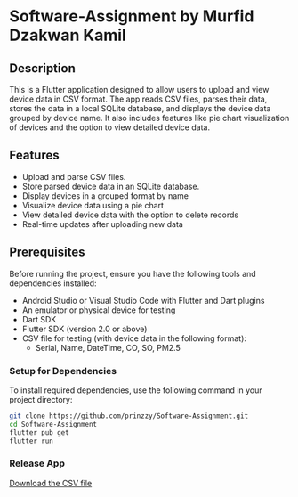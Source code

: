 # Software-Assignment by Murfid Dzakwan Kamil

## Description

This is a Flutter application designed to allow users to upload and view device data in CSV format. The app reads CSV files, parses their data, stores the data in a local SQLite database, and displays the device data grouped by device name. It also includes features like pie chart visualization of devices and the option to view detailed device data.

## Features

- Upload and parse CSV files.
- Store parsed device data in an SQLite database.
- Display devices in a grouped format by name
- Visualize device data using a pie chart
- View detailed device data with the option to delete records
- Real-time updates after uploading new data

## Prerequisites

Before running the project, ensure you have the following tools and dependencies installed:

- Android Studio or Visual Studio Code with Flutter and Dart plugins
- An emulator or physical device for testing
- Dart SDK
- Flutter SDK (version 2.0 or above)
- CSV file for testing (with device data in the following format):
  - Serial, Name, DateTime, CO, SO, PM2.5

### Setup for Dependencies

To install required dependencies, use the following command in your project directory:

```bash
git clone https://github.com/prinzzy/Software-Assignment.git
cd Software-Assignment
flutter pub get
flutter run
```

### Release App
[Download the CSV file](https://raw.githubusercontent.com/prinzzy/Software-Assignment/app-release.apk)
